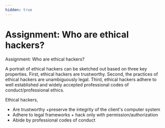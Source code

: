 ```yaml
---
hidden: true
---
```


# Assignment: Who are ethical hackers?

Assignment: Who are ethical hackers?

A portrait of ethical hackers can be sketched out based on three key properties. First, ethical hackers are trustworthy. Second, the practices of ethical hackers are unambiguously legal. Third, ethical hackers adhere to well established and widely accepted professional codes of conduct/professional ethics.&#x20;

Ethical hackers,

* Are trustworthy +preserve the integrity of the client's computer system
* Adhere to legal frameworks + hack only with permission/authorization
* Abide by professional codes of conduct
